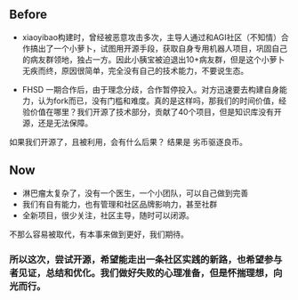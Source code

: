 
## Before

- xiaoyibao构建时，曾经被恶意攻击多次，主导人通过和AGI社区（不知情）合作搞出了一个小萝卜，试图用开源手段，获取自身专用机器人项目，巩固自己的病友群领地，独占一方。因此小胰宝被迫退出10+病友群，但是这个小萝卜无疾而终，原因很简单，完全没有自己的技术能力，不要说生态。

- FHSD 一期合作后，由于理念分歧，合作暂停投入。对方迅速要去构建自身能力，认为fork而已，没有门槛和难度。真的是这样吗，那我们的时间价值，经验价值在哪里？我们开源了技术部分，贡献了40个项目，但是知识库没有开源，还是无法保障。

如果我们开源了，且被利用，会有什么后果？ 结果是 劣币驱逐良币。


## Now

- 淋巴瘤太复杂了，没有一个医生，一个小团队，可以自己做到完善
- 我们有自有能力，也有管理和社区品牌影响力，甚至社群
- 全新项目，很少关注，社区主导，随时可以闭源。

不那么容易被取代，有本事来做到更好，我们期待。

### 所以这次，尝试开源，希望能走出一条社区实践的新路，也希望参与者见证，总结和优化。我们做好失败的心理准备，但是怀揣理想，向光而行。